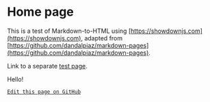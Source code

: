 # Home page

This is a test of Markdown-to-HTML using [https://showdownjs.com](https://showdownjs.com), adapted from [https://github.com/dandalpiaz/markdown-pages](https://github.com/dandalpiaz/markdown-pages).

Link to a separate [test page](?page=test).

Hello!

<!-- link to edit (GitHub login and permission required) -->
[`Edit this page on GitHub`](https://github.com/thomas-ccamlr/docs-test/edit/main/readme.md)
